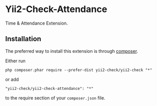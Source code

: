 Yii2-Check-Attendance
=====================
Time & Attendance Extension.

Installation
------------

The preferred way to install this extension is through [composer](http://getcomposer.org/download/).

Either run

```
php composer.phar require --prefer-dist yii2-check/yii2-check "*"
```

or add

```
"yii2-check/yii2-check-attendance": "*"
```

to the require section of your `composer.json` file.

